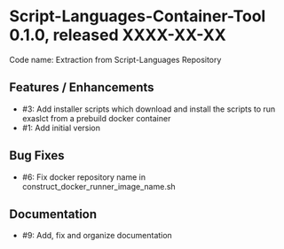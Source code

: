 # Script-Languages-Container-Tool 0.1.0, released XXXX-XX-XX

Code name: Extraction from Script-Languages Repository

## Features / Enhancements

- #3: Add installer scripts which download and install the scripts to run exaslct from a prebuild docker container
- #1: Add initial version

## Bug Fixes

- #6: Fix docker repository name in construct_docker_runner_image_name.sh

## Documentation

- #9: Add, fix and organize documentation